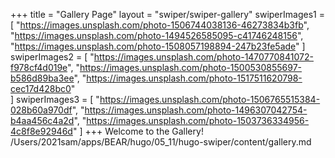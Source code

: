 +++
title = "Gallery Page"
layout = "swiper/swiper-gallery"
swiperImages1 = [
  "https://images.unsplash.com/photo-1506744038136-46273834b3fb",
  "https://images.unsplash.com/photo-1494526585095-c41746248156",
  "https://images.unsplash.com/photo-1508057198894-247b23fe5ade"
]
swiperImages2 = [
  "https://images.unsplash.com/photo-1470770841072-f978cf4d019e",
  "https://images.unsplash.com/photo-1500530855697-b586d89ba3ee",
  "https://images.unsplash.com/photo-1517511620798-cec17d428bc0"  
]
swiperImages3 = [
  "https://images.unsplash.com/photo-1506765515384-028b60a970df",
  "https://images.unsplash.com/photo-1496307042754-b4aa456c4a2d",
  "https://images.unsplash.com/photo-1503736334956-4c8f8e92946d"
]
+++
Welcome to the Gallery!
/Users/2021sam/apps/BEAR/hugo/05_11/hugo-swiper/content/gallery.md